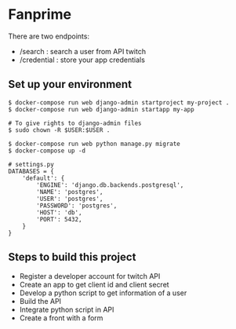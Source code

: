 # Fanprime

There are two endpoints:
* /search : search a user from API twitch
* /credential : store your app credentials

## Set up your environment

```
$ docker-compose run web django-admin startproject my-project .
$ docker-compose run web django-admin startapp my-app

# To give rights to django-admin files
$ sudo chown -R $USER:$USER .

$ docker-compose run web python manage.py migrate
$ docker-compose up -d

# settings.py
DATABASES = {
    'default': {
        'ENGINE': 'django.db.backends.postgresql',
        'NAME': 'postgres',
        'USER': 'postgres',
        'PASSWORD': 'postgres',
        'HOST': 'db',
        'PORT': 5432,
    }
}
```
## Steps to build this project

* Register a developer account for twitch API
* Create an app to get client id and client secret
* Develop a python script to get information of a user
* Build the API
* Integrate python script in API
* Create a front with a form
